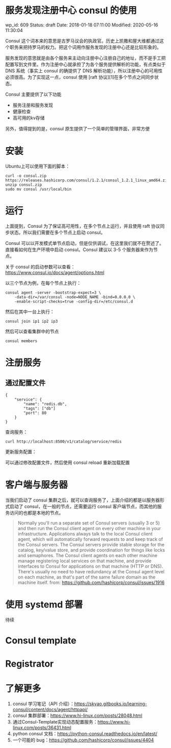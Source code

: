# 服务发现注册中心 consul 的使用


wp_id: 609
Status: draft
Date: 2018-01-18 07:11:00
Modified: 2020-05-16 11:30:04


Consul 这个词本来的意思是古罗马议会的执政官。历史上凯撒和屋大维都通过这个职务来把持罗马的权力。把这个词用作服务发现的注册中心还是比较形象的。

服务发现的意思就是由各个服务来主动向注册中心注册自己的地址，而不是手工把配置写到文件里。作为注册中心就承担了为各个服务提供解析的功能，有点类似于 DNS 系统（事实上 consul 的确提供了 DNS 解析功能），所以注册中心的可用性必须很高。为了实现这一点，consul 使用 [raft 协议][1]在多个节点之间同步状态。

Consul 主要提供了以下功能

- 服务注册和服务发现
- 健康检查
- 高可用的kv存储

另外，值得提到的是，consul 原生提供了一个简单的管理界面，非常方便

# 安装

Ubuntu上可以使用下面的脚本：

```
curl -o consul.zip https://releases.hashicorp.com/consul/1.2.1/consul_1.2.1_linux_amd64.zip
unzip consul.zip
sudo mv consul /usr/local/bin
```

# 运行

上面提到，Consul 为了保证高可用性，在多个节点上运行，并且使用 raft 协议同步状态。所以我们需要在多个节点上启动 consul。

Consul 可以以开发模式单节点启动，但是仅供调试，在这里我们就不在赘述了。直接看如何在生产环境中启动 consul。Consul 建议以 3-5 个服务器来作为节点。

关于 consul 的启动参数可以查看：https://www.consul.io/docs/agent/options.html

以三个节点为例，在每个节点上执行：

```
consul agent -server -bootstrap-expect=3 \
    -data-dir=/var/consul -node=NODE_NAME -bind=0.0.0.0 \
    -enable-script-checks=true -config-dir=/etc/consul.d
```

然后在其中一台上执行：

```
consul join ip1 ip2 ip3
```

然后可以查看集群中的节点

```
consul members
```

# 注册服务

## 通过配置文件

```
{
    "service": {
        "name": "redis.db",
        "tags": ["db"]
        "port": 80
    }
}
```

查询服务：

```
curl http://localhost:8500/v1/catalog/service/redis
```

更新服务配置：

可以通过修改配置文件，然后使用 consul reload 重新加载配置

# 客户端与服务器

当我们启动了 consul 集群之后，就可以查询服务了，上面介绍的都是以服务器形式启动了 consul，在一般的节点，还需要运行 consul 客户端节点，而其他的服务访问的也都是本地的节点。

> Normally you'll run a separate set of Consul servers (usually 3 or 5) and then run the Consul client agent on every other machine in your infrastructure. Applications always talk to the local Consul client agent, which will automatically forward requests to and keep track of the Consul servers. The Consul servers provide stable storage for the catalog, key/value store, and provide coordination for things like locks and semaphores. The Consul client agents on each other machine manage registering local services on that machine, and provide interfaces to Consul for applications on that machine (HTTP or DNS). There's usually no need to have redundancy at the Consul agent level on each machine, as that's part of the same failure domain as the machine itself.
> from: https://github.com/hashicorp/consul/issues/1916

# 使用 systemd 部署

待续

# Consul template

# Registrator

# 了解更多

1. consul 学习笔记（API 介绍）：https://skyao.gitbooks.io/learning-consul/content/docs/agent/httpapi/
2. consul 集群部署：https://www.hi-linux.com/posts/28048.html
3. 通过Consul-Template实现动态配置服务：https://www.hi-linux.com/posts/36431.html
4. python consul 文档：https://python-consul.readthedocs.io/en/latest/
5. 一个可能的 bug：https://github.com/hashicorp/consul/issues/4404